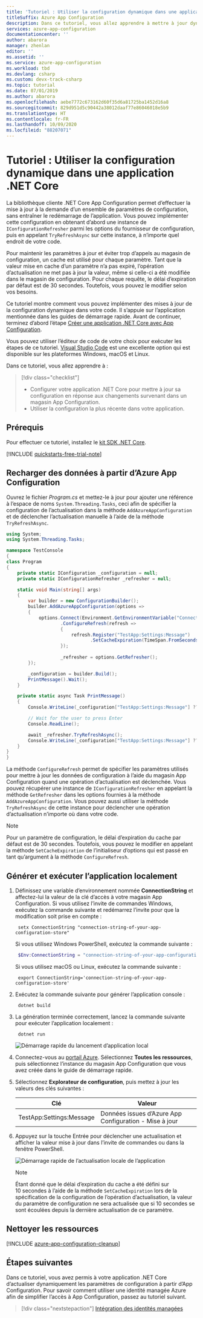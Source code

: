 ```yaml
---
title: 'Tutoriel : Utiliser la configuration dynamique dans une application .NET Core'
titleSuffix: Azure App Configuration
description: Dans ce tutoriel, vous allez apprendre à mettre à jour dynamiquement les données de configuration pour les applications .NET Core.
services: azure-app-configuration
documentationcenter: ''
author: abarora
manager: zhenlan
editor: ''
ms.assetid: ''
ms.service: azure-app-configuration
ms.workload: tbd
ms.devlang: csharp
ms.custom: devx-track-csharp
ms.topic: tutorial
ms.date: 07/01/2019
ms.author: abarora
ms.openlocfilehash: aebe7772c673162d60f35d6a81725ba1452d16a8
ms.sourcegitcommit: 829d951d5c90442a38012daaf77e86046018e5b9
ms.translationtype: HT
ms.contentlocale: fr-FR
ms.lasthandoff: 10/09/2020
ms.locfileid: "88207071"
---
```

# <a name="tutorial-use-dynamic-configuration-in-a-net-core-app"></a>Tutoriel : Utiliser la configuration dynamique dans une application .NET Core

La bibliothèque cliente .NET Core App Configuration permet d’effectuer la mise à jour à la demande d’un ensemble de paramètres de configuration, sans entraîner le redémarrage de l’application. Vous pouvez implémenter cette configuration en obtenant d’abord une instance de `IConfigurationRefresher` parmi les options du fournisseur de configuration, puis en appelant `TryRefreshAsync` sur cette instance, à n’importe quel endroit de votre code.

Pour maintenir les paramètres à jour et éviter trop d’appels au magasin de configuration, un cache est utilisé pour chaque paramètre. Tant que la valeur mise en cache d’un paramètre n’a pas expiré, l’opération d’actualisation ne met pas à jour la valeur, même si celle-ci a été modifiée dans le magasin de configuration. Pour chaque requête, le délai d’expiration par défaut est de 30 secondes. Toutefois, vous pouvez le modifier selon vos besoins.

Ce tutoriel montre comment vous pouvez implémenter des mises à jour de la configuration dynamique dans votre code. Il s’appuie sur l’application mentionnée dans les guides de démarrage rapide. Avant de continuer, terminez d’abord l’étape [Créer une application .NET Core avec App Configuration](./quickstart-dotnet-core-app.md).

Vous pouvez utiliser l’éditeur de code de votre choix pour exécuter les étapes de ce tutoriel. [Visual Studio Code](https://code.visualstudio.com/) est une excellente option qui est disponible sur les plateformes Windows, macOS et Linux.

Dans ce tutoriel, vous allez apprendre à :

> [!div class="checklist"]
> * Configurer votre application .NET Core pour mettre à jour sa configuration en réponse aux changements survenant dans un magasin App Configuration.
> * Utiliser la configuration la plus récente dans votre application.

## <a name="prerequisites"></a>Prérequis

Pour effectuer ce tutoriel, installez le [kit SDK .NET Core](https://dotnet.microsoft.com/download).

[!INCLUDE [quickstarts-free-trial-note](../../includes/quickstarts-free-trial-note.md)]

## <a name="reload-data-from-app-configuration"></a>Recharger des données à partir d’Azure App Configuration

Ouvrez le fichier *Program.cs* et mettez-le à jour pour ajouter une référence à l’espace de noms `System.Threading.Tasks`, ceci afin de spécifier la configuration de l’actualisation dans la méthode `AddAzureAppConfiguration` et de déclencher l’actualisation manuelle à l’aide de la méthode `TryRefreshAsync`.

```csharp
using System;
using System.Threading.Tasks;

namespace TestConsole
{
class Program
{
    private static IConfiguration _configuration = null;
    private static IConfigurationRefresher _refresher = null;

    static void Main(string[] args)
    {
        var builder = new ConfigurationBuilder();
        builder.AddAzureAppConfiguration(options =>
        {
            options.Connect(Environment.GetEnvironmentVariable("ConnectionString"))
                    .ConfigureRefresh(refresh =>
                    {
                        refresh.Register("TestApp:Settings:Message")
                               .SetCacheExpiration(TimeSpan.FromSeconds(10));
                    });
                    
                    _refresher = options.GetRefresher();
        });

        _configuration = builder.Build();
        PrintMessage().Wait();
    }

    private static async Task PrintMessage()
    {
        Console.WriteLine(_configuration["TestApp:Settings:Message"] ?? "Hello world!");

        // Wait for the user to press Enter
        Console.ReadLine();

        await _refresher.TryRefreshAsync();
        Console.WriteLine(_configuration["TestApp:Settings:Message"] ?? "Hello world!");
    }
}
}
```

La méthode `ConfigureRefresh` permet de spécifier les paramètres utilisés pour mettre à jour les données de configuration à l’aide du magasin App Configuration quand une opération d’actualisation est déclenchée. Vous pouvez récupérer une instance de `IConfigurationRefresher` en appelant la méthode `GetRefresher` dans les options fournies à la méthode `AddAzureAppConfiguration`. Vous pouvez aussi utiliser la méthode `TryRefreshAsync` de cette instance pour déclencher une opération d’actualisation n’importe où dans votre code.
    
> [!NOTE]
> Pour un paramètre de configuration, le délai d’expiration du cache par défaut est de 30 secondes. Toutefois, vous pouvez le modifier en appelant la méthode `SetCacheExpiration` de l’initialiseur d’options qui est passé en tant qu’argument à la méthode `ConfigureRefresh`.

## <a name="build-and-run-the-app-locally"></a>Générer et exécuter l’application localement

1. Définissez une variable d’environnement nommée **ConnectionString** et affectez-lui la valeur de la clé d’accès à votre magasin App Configuration. Si vous utilisez l’invite de commandes Windows, exécutez la commande suivante et redémarrez l’invite pour que la modification soit prise en compte :

    ```console
     setx ConnectionString "connection-string-of-your-app-configuration-store"
    ```

    Si vous utilisez Windows PowerShell, exécutez la commande suivante :

    ```powershell
     $Env:ConnectionString = "connection-string-of-your-app-configuration-store"
    ```

    Si vous utilisez macOS ou Linux, exécutez la commande suivante :

    ```console
     export ConnectionString='connection-string-of-your-app-configuration-store'
    ```

1. Exécutez la commande suivante pour générer l’application console :

    ```console
     dotnet build
    ```

1. La génération terminée correctement, lancez la commande suivante pour exécuter l’application localement :

    ```console
     dotnet run
    ```

    ![Démarrage rapide du lancement d’application local](./media/quickstarts/dotnet-core-app-run.png)

1. Connectez-vous au [portail Azure](https://portal.azure.com). Sélectionnez **Toutes les ressources**, puis sélectionnez l’instance du magasin App Configuration que vous avez créée dans le guide de démarrage rapide.

1. Sélectionnez **Explorateur de configuration**, puis mettez à jour les valeurs des clés suivantes :

    | Clé | Valeur |
    |---|---|
    | TestApp:Settings:Message | Données issues d’Azure App Configuration - Mise à jour |

1. Appuyez sur la touche Entrée pour déclencher une actualisation et afficher la valeur mise à jour dans l’invite de commandes ou dans la fenêtre PowerShell.

    ![Démarrage rapide de l’actualisation locale de l’application](./media/quickstarts/dotnet-core-app-run-refresh.png)
    
    > [!NOTE]
    > Étant donné que le délai d’expiration du cache a été défini sur 10 secondes à l’aide de la méthode `SetCacheExpiration` lors de la spécification de la configuration de l’opération d’actualisation, la valeur du paramètre de configuration ne sera actualisée que si 10 secondes se sont écoulées depuis la dernière actualisation de ce paramètre.

## <a name="clean-up-resources"></a>Nettoyer les ressources

[!INCLUDE [azure-app-configuration-cleanup](../../includes/azure-app-configuration-cleanup.md)]

## <a name="next-steps"></a>Étapes suivantes

Dans ce tutoriel, vous avez permis à votre application .NET Core d’actualiser dynamiquement les paramètres de configuration à partir d’App Configuration. Pour savoir comment utiliser une identité managée Azure afin de simplifier l’accès à App Configuration, passez au tutoriel suivant.

> [!div class="nextstepaction"]
> [Intégration des identités managées](./howto-integrate-azure-managed-service-identity.md)

